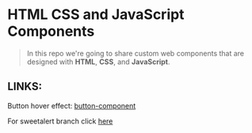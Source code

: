 # HTML CSS and JavaScript Components

> In this repo we're going to share custom web components that are designed
> with **HTML**, **CSS**, and **JavaScript**.

## LINKS:

Button hover effect:
[button-component](https://github.com/hamza-student/HTML-CSS-components/tree/button-component)


For sweetalert branch click [here](https://github.com/hamza-student/HTML-CSS-components/tree/sweetalert)

